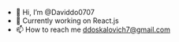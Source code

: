 - 👋 Hi, I’m @Daviddo0707
- 🔭 Currently working on React.js
- 📫 How to reach me ddoskalovich7@gmail.com


